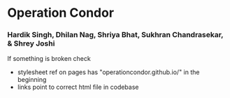 # Operation Condor
### Hardik Singh, Dhilan Nag, Shriya Bhat, Sukhran Chandrasekar, & Shrey Joshi

If something is broken check
- stylesheet ref on pages has "operationcondor.github.io/" in the beginning
- links point to correct html file in codebase